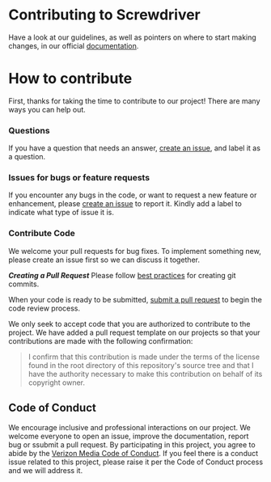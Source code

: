 # Contributing to Screwdriver

Have a look at our guidelines, as well as pointers on where to start making changes, in our official [documentation](https://docs.screwdriver.cd/about/contributing).


# How to contribute
First, thanks for taking the time to contribute to our project! There are many ways you can help out.

### Questions

If you have a question that needs an answer, [create an issue](https://help.github.com/articles/creating-an-issue/), and label it as a question.

### Issues for bugs or feature requests

If you encounter any bugs in the code, or want to request a new feature or enhancement, please [create an issue](https://help.github.com/articles/creating-an-issue/) to report it. Kindly add a label to indicate what type of issue it is.

### Contribute Code
We welcome your pull requests for bug fixes. To implement something new, please create an issue first so we can discuss it together.

***Creating a Pull Request***
Please follow [best practices](https://github.com/trein/dev-best-practices/wiki/Git-Commit-Best-Practices) for creating git commits.

When your code is ready to be submitted, [submit a pull request](https://help.github.com/articles/creating-a-pull-request/) to begin the code review process.

We only seek to accept code that you are authorized to contribute to the project. We have added a pull request template on our projects so that your contributions are made with the following confirmation: 

> I confirm that this contribution is made under the terms of the license found in the root directory of this repository's source tree and that I have the authority necessary to make this contribution on behalf of its copyright owner.

## Code of Conduct

We encourage inclusive and professional interactions on our project. We welcome everyone to open an issue, improve the documentation, report bug or ssubmit a pull request. By participating in this project, you agree to abide by the [Verizon Media Code of Conduct](Code_of_Conduct.md). If you feel there is a conduct issue related to this project, please raise it per the Code of Conduct process and we will address it.
